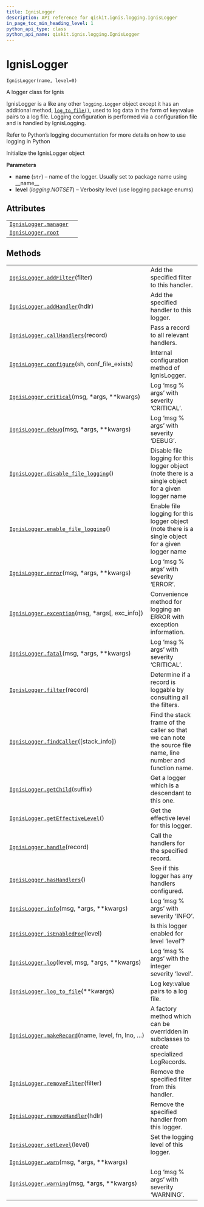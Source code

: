 ```yaml
---
title: IgnisLogger
description: API reference for qiskit.ignis.logging.IgnisLogger
in_page_toc_min_heading_level: 1
python_api_type: class
python_api_name: qiskit.ignis.logging.IgnisLogger
---
```


# IgnisLogger

<span id="qiskit.ignis.logging.IgnisLogger" />

`IgnisLogger(name, level=0)`

A logger class for Ignis

IgnisLogger is a like any other `logging.Logger` object except it has an additional method, [`log_to_file()`](qiskit.ignis.logging.IgnisLogger.log_to_file "qiskit.ignis.logging.IgnisLogger.log_to_file"), used to log data in the form of key:value pairs to a log file. Logging configuration is performed via a configuration file and is handled by IgnisLogging.

Refer to Python’s logging documentation for more details on how to use logging in Python

Initialize the IgnisLogger object

**Parameters**

*   **name** (`str`) – name of the logger. Usually set to package name using \_\_name\_\_
*   **level** (*logging.NOTSET*) – Verbosity level (use logging package enums)

## Attributes

|                                                                                                              |   |
| ------------------------------------------------------------------------------------------------------------ | - |
| [`IgnisLogger.manager`](qiskit.ignis.logging.IgnisLogger.manager "qiskit.ignis.logging.IgnisLogger.manager") |   |
| [`IgnisLogger.root`](qiskit.ignis.logging.IgnisLogger.root "qiskit.ignis.logging.IgnisLogger.root")          |   |

## Methods

|                                                                                                                                                       |                                                                                                             |
| ----------------------------------------------------------------------------------------------------------------------------------------------------- | ----------------------------------------------------------------------------------------------------------- |
| [`IgnisLogger.addFilter`](qiskit.ignis.logging.IgnisLogger.addFilter "qiskit.ignis.logging.IgnisLogger.addFilter")(filter)                            | Add the specified filter to this handler.                                                                   |
| [`IgnisLogger.addHandler`](qiskit.ignis.logging.IgnisLogger.addHandler "qiskit.ignis.logging.IgnisLogger.addHandler")(hdlr)                           | Add the specified handler to this logger.                                                                   |
| [`IgnisLogger.callHandlers`](qiskit.ignis.logging.IgnisLogger.callHandlers "qiskit.ignis.logging.IgnisLogger.callHandlers")(record)                   | Pass a record to all relevant handlers.                                                                     |
| [`IgnisLogger.configure`](qiskit.ignis.logging.IgnisLogger.configure "qiskit.ignis.logging.IgnisLogger.configure")(sh, conf\_file\_exists)            | Internal configuration method of IgnisLogger.                                                               |
| [`IgnisLogger.critical`](qiskit.ignis.logging.IgnisLogger.critical "qiskit.ignis.logging.IgnisLogger.critical")(msg, \*args, \*\*kwargs)              | Log ‘msg % args’ with severity ‘CRITICAL’.                                                                  |
| [`IgnisLogger.debug`](qiskit.ignis.logging.IgnisLogger.debug "qiskit.ignis.logging.IgnisLogger.debug")(msg, \*args, \*\*kwargs)                       | Log ‘msg % args’ with severity ‘DEBUG’.                                                                     |
| [`IgnisLogger.disable_file_logging`](qiskit.ignis.logging.IgnisLogger.disable_file_logging "qiskit.ignis.logging.IgnisLogger.disable_file_logging")() | Disable file logging for this logger object (note there is a single object for a given logger name          |
| [`IgnisLogger.enable_file_logging`](qiskit.ignis.logging.IgnisLogger.enable_file_logging "qiskit.ignis.logging.IgnisLogger.enable_file_logging")()    | Enable file logging for this logger object (note there is a single object for a given logger name           |
| [`IgnisLogger.error`](qiskit.ignis.logging.IgnisLogger.error "qiskit.ignis.logging.IgnisLogger.error")(msg, \*args, \*\*kwargs)                       | Log ‘msg % args’ with severity ‘ERROR’.                                                                     |
| [`IgnisLogger.exception`](qiskit.ignis.logging.IgnisLogger.exception "qiskit.ignis.logging.IgnisLogger.exception")(msg, \*args\[, exc\_info])         | Convenience method for logging an ERROR with exception information.                                         |
| [`IgnisLogger.fatal`](qiskit.ignis.logging.IgnisLogger.fatal "qiskit.ignis.logging.IgnisLogger.fatal")(msg, \*args, \*\*kwargs)                       | Log ‘msg % args’ with severity ‘CRITICAL’.                                                                  |
| [`IgnisLogger.filter`](qiskit.ignis.logging.IgnisLogger.filter "qiskit.ignis.logging.IgnisLogger.filter")(record)                                     | Determine if a record is loggable by consulting all the filters.                                            |
| [`IgnisLogger.findCaller`](qiskit.ignis.logging.IgnisLogger.findCaller "qiskit.ignis.logging.IgnisLogger.findCaller")(\[stack\_info])                 | Find the stack frame of the caller so that we can note the source file name, line number and function name. |
| [`IgnisLogger.getChild`](qiskit.ignis.logging.IgnisLogger.getChild "qiskit.ignis.logging.IgnisLogger.getChild")(suffix)                               | Get a logger which is a descendant to this one.                                                             |
| [`IgnisLogger.getEffectiveLevel`](qiskit.ignis.logging.IgnisLogger.getEffectiveLevel "qiskit.ignis.logging.IgnisLogger.getEffectiveLevel")()          | Get the effective level for this logger.                                                                    |
| [`IgnisLogger.handle`](qiskit.ignis.logging.IgnisLogger.handle "qiskit.ignis.logging.IgnisLogger.handle")(record)                                     | Call the handlers for the specified record.                                                                 |
| [`IgnisLogger.hasHandlers`](qiskit.ignis.logging.IgnisLogger.hasHandlers "qiskit.ignis.logging.IgnisLogger.hasHandlers")()                            | See if this logger has any handlers configured.                                                             |
| [`IgnisLogger.info`](qiskit.ignis.logging.IgnisLogger.info "qiskit.ignis.logging.IgnisLogger.info")(msg, \*args, \*\*kwargs)                          | Log ‘msg % args’ with severity ‘INFO’.                                                                      |
| [`IgnisLogger.isEnabledFor`](qiskit.ignis.logging.IgnisLogger.isEnabledFor "qiskit.ignis.logging.IgnisLogger.isEnabledFor")(level)                    | Is this logger enabled for level ‘level’?                                                                   |
| [`IgnisLogger.log`](qiskit.ignis.logging.IgnisLogger.log "qiskit.ignis.logging.IgnisLogger.log")(level, msg, \*args, \*\*kwargs)                      | Log ‘msg % args’ with the integer severity ‘level’.                                                         |
| [`IgnisLogger.log_to_file`](qiskit.ignis.logging.IgnisLogger.log_to_file "qiskit.ignis.logging.IgnisLogger.log_to_file")(\*\*kwargs)                  | Log key:value pairs to a log file.                                                                          |
| [`IgnisLogger.makeRecord`](qiskit.ignis.logging.IgnisLogger.makeRecord "qiskit.ignis.logging.IgnisLogger.makeRecord")(name, level, fn, lno, …)        | A factory method which can be overridden in subclasses to create specialized LogRecords.                    |
| [`IgnisLogger.removeFilter`](qiskit.ignis.logging.IgnisLogger.removeFilter "qiskit.ignis.logging.IgnisLogger.removeFilter")(filter)                   | Remove the specified filter from this handler.                                                              |
| [`IgnisLogger.removeHandler`](qiskit.ignis.logging.IgnisLogger.removeHandler "qiskit.ignis.logging.IgnisLogger.removeHandler")(hdlr)                  | Remove the specified handler from this logger.                                                              |
| [`IgnisLogger.setLevel`](qiskit.ignis.logging.IgnisLogger.setLevel "qiskit.ignis.logging.IgnisLogger.setLevel")(level)                                | Set the logging level of this logger.                                                                       |
| [`IgnisLogger.warn`](qiskit.ignis.logging.IgnisLogger.warn "qiskit.ignis.logging.IgnisLogger.warn")(msg, \*args, \*\*kwargs)                          |                                                                                                             |
| [`IgnisLogger.warning`](qiskit.ignis.logging.IgnisLogger.warning "qiskit.ignis.logging.IgnisLogger.warning")(msg, \*args, \*\*kwargs)                 | Log ‘msg % args’ with severity ‘WARNING’.                                                                   |


